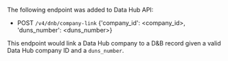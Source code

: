 The following endpoint was added to Data Hub API:

- POST `/v4/dnb/company-link` {'company_id': <company_id>, 'duns_number': <duns_number>}

This endpoint would link a Data Hub company to a D&B record given a valid Data Hub company ID and a `duns_number`.

